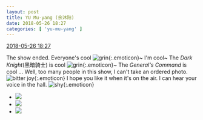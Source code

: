 ```yaml
---
layout: post
title: YU Mu-yang (余沐阳)
date: 2018-05-26 18:27
categories: [ 'yu-mu-yang' ]
---
```


<div class="weibo-info">
  <a href="https://weibo.com/6505651747/Gisu15gVy">2018-05-26 18:27</a>
</div>

The show ended. Everyone's cool ![grin](https://img.t.sinajs.cn/t4/appstyle/expression/ext/normal/4d/2018new_huaixiao_org.png){:.emoticon}~ I'm cool~ The *Dark Knight*(黑暗骑士) is cool ![grin](https://img.t.sinajs.cn/t4/appstyle/expression/ext/normal/4d/2018new_huaixiao_org.png){:.emoticon}~ The *General's Command* is cool … Well, too many people in this show, I can't take an ordered photo. ![bitter joy](https://img.t.sinajs.cn/t4/appstyle/expression/ext/normal/83/2018new_kuxiao_org.png){:.emoticon} I hope you like it when it's on the air. I can hear your voice in the hall. ![shy](https://img.t.sinajs.cn/t4/appstyle/expression/ext/normal/c1/2018new_haixiu_org.png){:.emoticon}

<!-- more -->

<ul class="weibo-pic-list-1">
  <li class="weibo-pic">
    <a href="//wx4.sinaimg.cn/mw690/0076h3cTgy1frowkc77ixj31e01aktjf.jpg"><img src="//wx4.sinaimg.cn/thumb150/0076h3cTgy1frowkc77ixj31e01aktjf.jpg"/></a>
  </li>
  <li class="weibo-pic">
    <a href="//wx3.sinaimg.cn/mw690/0076h3cTgy1frowke0f01j31e01e0jya.jpg"><img src="//wx3.sinaimg.cn/thumb150/0076h3cTgy1frowke0f01j31e01e0jya.jpg"/></a>
  </li>
  <li class="weibo-pic">
    <a href="//wx3.sinaimg.cn/mw690/0076h3cTgy1frowklphffj31e01apu0x.jpg"><img src="//wx3.sinaimg.cn/thumb150/0076h3cTgy1frowklphffj31e01apu0x.jpg"/></a>
  </li>
</ul>
